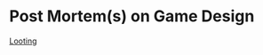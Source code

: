# Post Mortem(s) on Game Design

[Looting](https://github.com/itzjac/bytecave/blob/main/gamedesign/looting.md)
